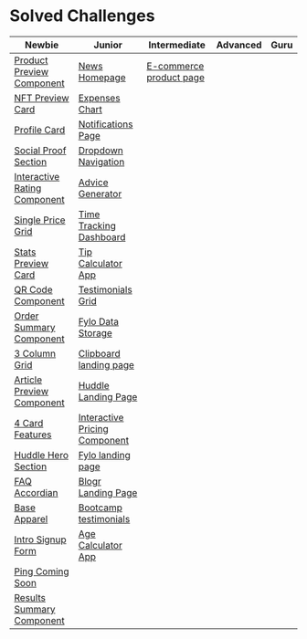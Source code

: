 # Solved Challenges

| Newbie | Junior | Intermediate | Advanced | Guru |
|--------|--------|--------------|----------|------|
| [Product Preview Component](https://fem-product-preview-component.netlify.app/) | [News Homepage](https://news-fem-homepage.netlify.app/) | [E-commerce product page](https://ecommerce-product-fem.netlify.app/) | | |
| [NFT Preview Card](https://preview-card-nft-fem.netlify.app/) | [Expenses Chart](https://expenses-fem-chart.netlify.app/) | | | |
| [Profile Card](https://fem-profile-card-component.netlify.app//) | [Notifications Page](https://notif-page-fem.netlify.app/) | | | |
| [Social Proof Section](https://social-proof-fem-section.netlify.app/) | [Dropdown Navigation](https://fem-drop-down-nav.netlify.app/) | | | |
| [Interactive Rating Component](https://interactive-rating-fem-component.netlify.app/) | [Advice Generator](https://gen-advice-fem.netlify.app/) | | | |
| [Single Price Grid](https://single-price-grid-fem-component.netlify.app/) | [Time Tracking Dashboard](https://fem-time-track.netlify.app/) | | |
| [Stats Preview Card](https://stats-preview-fem-card.netlify.app/) | [Tip Calculator App](https://fem-tip-calc-app.netlify.app/) | | |
| [QR Code Component](https://qr-code-fem-component.netlify.app/) | [Testimonials Grid](https://fem-grid-testimonials.netlify.app/) | | |
| [Order Summary Component](https://order-summary-fem-component.netlify.app/) | [Fylo Data Storage](https://fem-fylo.netlify.app/) | | |
| [3 Column Grid](https://3-col-grid.netlify.app/) | [Clipboard landing page](https://clipboard-fem.netlify.app/) | | |
| [Article Preview Component](https://article-fem-preview.netlify.app/) | [Huddle Landing Page](https://huddle-lndg-page.netlify.app/) | | |
| [4 Card Features](https://four-card-features-fem.netlify.app/) | [Interactive Pricing Component](https://fem-interactive-pricing.netlify.app/) | | |
| [Huddle Hero Section](https://huddle-fem-cta.netlify.app/) | [Fylo landing page](https://fylo-lndg-page.netlify.app/) | | |
| [FAQ Accordian](https://accordian-faq-fem.netlify.app/) | [Blogr Landing Page](https://blogr-landing-page-fem.netlify.app/) | | |
| [Base Apparel](https://base-fem-apparel.netlify.app/) | [Bootcamp testimonials](https://coding-testimonials-fem.netlify.app/) | | |
| [Intro Signup Form](https://intro-signup-form-fem.netlify.app/) | [Age Calculator App](https://fem-age-calc.netlify.app/) | | |
| [Ping Coming Soon](https://ping-coming-soon-fem.netlify.app/) | | | |
| [Results Summary Component](https://results-summary-fem-component.netlify.app/) | | | |
